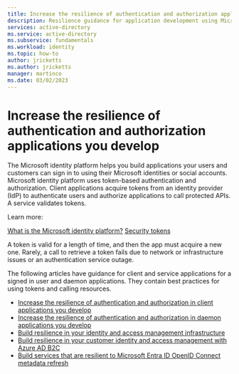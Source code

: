 ```yaml
---
title: Increase the resilience of authentication and authorization applications you develop
description: Resilience guidance for application development using Microsoft Entra ID and the Microsoft identity platform
services: active-directory 
ms.service: active-directory
ms.subservice: fundamentals 
ms.workload: identity
ms.topic: how-to
author: jricketts
ms.author: jricketts
manager: martinco
ms.date: 03/02/2023
---
```


# Increase the resilience of authentication and authorization applications you develop

The Microsoft identity platform helps you build applications your users and customers can sign in to using their Microsoft identities or social accounts. Microsoft identity platform uses token-based authentication and authorization. Client applications acquire tokens from an identity provider (IdP) to authenticate users and authorize applications to call protected APIs. A service validates tokens.

Learn more: 

[What is the Microsoft identity platform?](~/identity-platform/v2-overview.md)
[Security tokens](~/identity-platform/security-tokens.md)

A token is valid for a length of time, and then the app must acquire a new one. Rarely, a call to retrieve a token fails due to network or infrastructure issues or an authentication service outage. 

The following articles have guidance for client and service applications for a signed in user and daemon applications. They contain best practices for using tokens and calling resources.

- [Increase the resilience of authentication and authorization in client applications you develop](resilience-client-app.md)
- [Increase the resilience of authentication and authorization in daemon applications you develop](resilience-daemon-app.md)
- [Build resilience in your identity and access management infrastructure](resilience-in-infrastructure.md)
- [Build resilience in your customer identity and access management with Azure AD B2C](resilience-b2c.md)
- [Build services that are resilient to Microsoft Entra ID OpenID Connect metadata refresh](~/identity-platform/howto-build-services-resilient-to-metadata-refresh.md)
